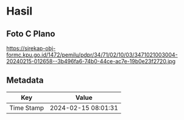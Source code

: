 # Hasil

## Foto C Plano

https://sirekap-obj-formc.kpu.go.id/1472/pemilu/pdpr/34/71/02/10/03/3471021003004-20240215-012658--3b496fa6-74b0-44ce-ac7e-19b0e23f2720.jpg


## Metadata

| Key        | Value               |
| ---------- | ------------------- |
| Time Stamp | 2024-02-15 08:01:31 |



